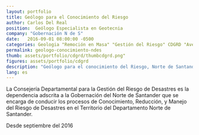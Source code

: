 ```yaml
---
layout: portfolio
title: Geólogo para el Conocimiento del Riesgo
author: Carlos Del Real
position:  Geólogo Especialista en Geotecnia
company: "Gobernación N de S"
date:   2016-09-01 08:00:00 -0500
categories: Geologia "Remoción en Masa" "Gestión del Riesgo" CDGRD "Avenida Torrencial"
permalink: geologo-conocimiento-ndes
thumb: assets/portfolio/cdgrd/thumbcdgrd.png"
figures: assets/portfolio/cdgrd
description: "Geólogo para el conocimiento del Riesgo, Norte de Santander"
lang: es
---
```


La Consejería Departamental para la Gestión del Riesgo de Desastres es la dependencia adscrita a la Gobernación del Norte de Santander que se encarga de conducir los procesos de Conocimiento, Reducción, y Manejo del Riesgo de Desastres en el Territorio del Departamento Norte de Santander.

Desde septiembre del 2016 
